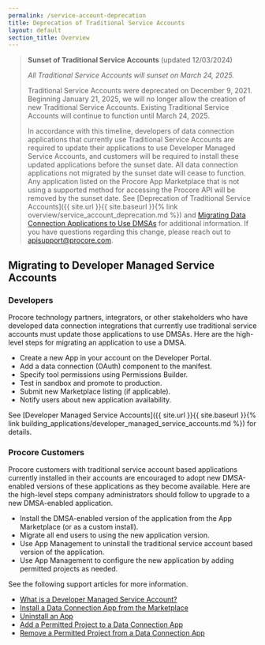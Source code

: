 ```yaml
---
permalink: /service-account-deprecation
title: Deprecation of Traditional Service Accounts
layout: default
section_title: Overview
---
```


>**Sunset of Traditional Service Accounts** (updated 12/03/2024)
>
>*All Traditional Service Accounts will sunset on March 24, 2025.*
>
>Traditional Service Accounts were deprecated on December 9, 2021.
>Beginning January 21, 2025, we will no longer allow the creation of new Traditional Service Accounts.
>Existing Traditional Service Accounts will continue to function until March 24, 2025.
>
>In accordance with this timeline, developers of data connection applications that currently use Traditional Service Accounts are required to update their applications to use Developer Managed Service Accounts, and customers will be required to install these updated applications before the sunset date.
>All data connection applications not migrated by the sunset date will cease to function.
>Any application listed on the Procore App Marketplace that is not using a supported method for accessing the Procore API will be removed by the sunset date.
>See [Deprecation of Traditional Service Accounts]({{ site.url }}{{ site.baseurl }}{% link overview/service_account_deprecation.md %}) and [Migrating Data Connection Applications to Use DMSAs](https://support.procore.com/products/online/user-guide/company-level/admin/tutorials/migrating-to-dmsa) for additional information.
>If you have questions regarding this change, please reach out to [apisupport@procore.com](mailto:apisupport@procore.com).

## Migrating to Developer Managed Service Accounts

### Developers

Procore technology partners, integrators, or other stakeholders who have developed data connection integrations that currently use traditional service accounts must update those applications to use DMSAs.
Here are the high-level steps for migrating an application to use a DMSA.

- Create a new App in your account on the Developer Portal.
- Add a data connection (OAuth) component to the manifest.
- Specify tool permissions using Permissions Builder.
- Test in sandbox and promote to production.
- Submit new Marketplace listing (if applicable).
- Notify users about new application availability.

See [Developer Managed Service Accounts]({{ site.url }}{{ site.baseurl }}{% link building_applications/developer_managed_service_accounts.md %}) for details.

### Procore Customers

Procore customers with traditional service account based applications currently installed in their accounts are encouraged to adopt new DMSA-enabled versions of these applications as they become available.
Here are the high-level steps company administrators should follow to upgrade to a new DMSA-enabled application.

- Install the DMSA-enabled version of the application from the App Marketplace (or as a custom install).
- Migrate all end users to using the new application version.
- Use App Management to uninstall the traditional service account based version of the application.
- Use App Management to configure the new application by adding permitted projects as needed.

See the following support articles for more information.

- [What is a Developer Managed Service Account?](https://support.procore.com/faq/what-is-developer-managed-service-account)
- [Install a Data Connection App from the Marketplace](https://support.procore.com/products/online/user-guide/company-level/admin/tutorials/Install-data-connection-app)
- [Uninstall an App](https://support.procore.com/products/online/user-guide/company-level/admin/tutorials/uninstall-app)
- [Add a Permitted Project to a Data Connection App](https://support.procore.com/products/online/user-guide/company-level/admin/tutorials/add-permitted-project)
- [Remove a Permitted Project from a Data Connection App](https://support.procore.com/products/online/user-guide/company-level/admin/tutorials/remove-permitted-project)
